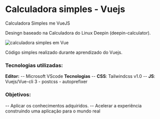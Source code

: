 # Calculadora simples - Vuejs

Calculadora Simples me VueJS

Desingn baseado na Calculadora do Linux Deepin (deepin-calculator).

![calculadora simples em Vue](https://photos.app.goo.gl/AGj1HcEs4W9BFVus8)

Código simples realizado durante aprendizado do Vuejs.

### Tecnologias utilizadas: 

  **Editor:**
     -- Microsoft VScode
  **Tecnologias**
     --  **CSS**: Tailwindcss v1.0
     -- **JS**: Vuejs/Vue-cli 3 - postcss - autoprefixer
     
  ### Objetivos:
 --  Aplicar os conhecimentos adquiridos.
 --  Acelerar a experiência construindo uma aplicação para o mundo real
